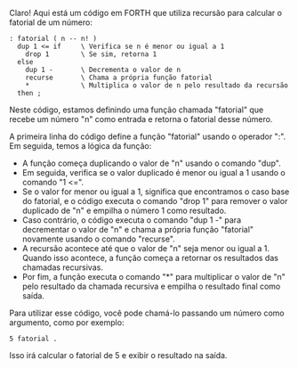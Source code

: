 Claro! Aqui está um código em FORTH que utiliza recursão para calcular o fatorial de um número:

```
: fatorial ( n -- n! )
  dup 1 <= if     \ Verifica se n é menor ou igual a 1
    drop 1        \ Se sim, retorna 1
  else
    dup 1 -       \ Decrementa o valor de n
    recurse       \ Chama a própria função fatorial
    *             \ Multiplica o valor de n pelo resultado da recursão
  then ;
```

Neste código, estamos definindo uma função chamada "fatorial" que recebe um número "n" como entrada e retorna o fatorial desse número.

A primeira linha do código define a função "fatorial" usando o operador ":". Em seguida, temos a lógica da função:

- A função começa duplicando o valor de "n" usando o comando "dup".
- Em seguida, verifica se o valor duplicado é menor ou igual a 1 usando o comando "1 <=".
- Se o valor for menor ou igual a 1, significa que encontramos o caso base do fatorial, e o código executa o comando "drop 1" para remover o valor duplicado de "n" e empilha o número 1 como resultado.
- Caso contrário, o código executa o comando "dup 1 -" para decrementar o valor de "n" e chama a própria função "fatorial" novamente usando o comando "recurse".
- A recursão acontece até que o valor de "n" seja menor ou igual a 1. Quando isso acontece, a função começa a retornar os resultados das chamadas recursivas.
- Por fim, a função executa o comando "*" para multiplicar o valor de "n" pelo resultado da chamada recursiva e empilha o resultado final como saída.

Para utilizar esse código, você pode chamá-lo passando um número como argumento, como por exemplo:

```
5 fatorial .
```

Isso irá calcular o fatorial de 5 e exibir o resultado na saída.